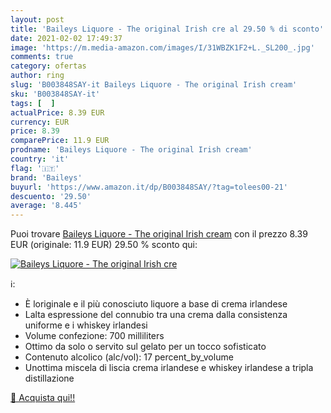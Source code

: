 ```yaml
---
layout: post
title: 'Baileys Liquore - The original Irish cre al 29.50 % di sconto'
date: 2021-02-02 17:49:37
image: 'https://m.media-amazon.com/images/I/31WBZK1F2+L._SL200_.jpg'
comments: true
category: ofertas
author: ring
slug: 'B003848SAY-it Baileys Liquore - The original Irish cream'
sku: 'B003848SAY-it'
tags: [  ]
actualPrice: 8.39 EUR
currency: EUR
price: 8.39
comparePrice: 11.9 EUR
prodname: 'Baileys Liquore - The original Irish cream'
country: 'it'
flag: '🇮🇹'
brand: 'Baileys'
buyurl: 'https://www.amazon.it/dp/B003848SAY/?tag=tolees00-21'
descuento: '29.50'
average: '8.445'
---
```


Puoi trovare [Baileys Liquore - The original Irish cream](https://www.amazon.it/dp/B003848SAY/?tag=tolees00-21) con il prezzo 8.39 EUR (originale: 11.9 EUR) 29.50 % sconto qui:

[![Baileys Liquore - The original Irish cre](https://m.media-amazon.com/images/I/31WBZK1F2+L._SL200_.jpg)](https://www.amazon.it/dp/B003848SAY/?tag=tolees00-21)

ℹ️:

- È loriginale e il più conosciuto liquore a base di crema irlandese
- Lalta espressione del connubio tra una crema dalla consistenza uniforme e i whiskey irlandesi
- Volume confezione: 700 milliliters
- Ottimo da solo o servito sul gelato per un tocco sofisticato
- Contenuto alcolico (alc/vol): 17 percent_by_volume
- Unottima miscela di liscia crema irlandese e whiskey irlandese a tripla distillazione

[🛒 Acquista qui!!](https://www.amazon.it/dp/B003848SAY/?tag=tolees00-21)
